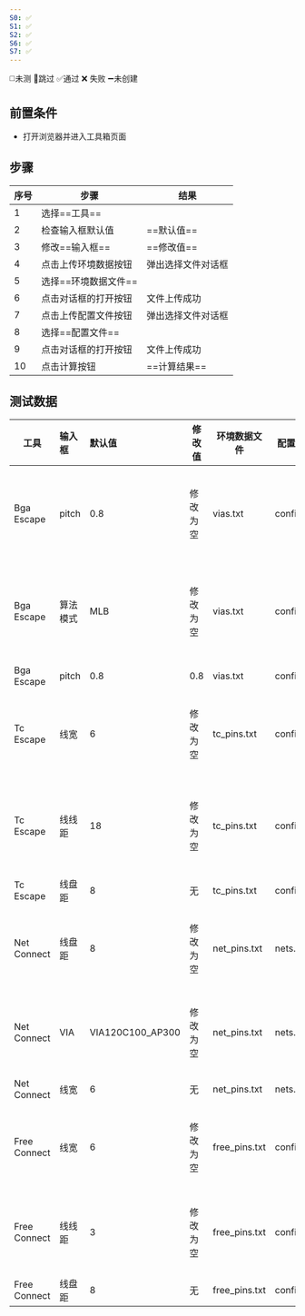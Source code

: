 ```yaml
---
S0: ✅
S1: ✅
S2: ✅
S6: ✅
S7: ✅
---
```

◻️未测    🚫跳过     ✅通过    ❌ 失败    ➖未创建

## 前置条件

- 打开浏览器并进入工具箱页面

## 步骤

| 序号  | 步骤           | 结果        |
| --- | ------------ | --------- |
| 1   | 选择==工具==     |           |
| 2   | 检查输入框默认值     | ==默认值==   |
| 3   | 修改==输入框==    | ==修改值==   |
| 4   | 点击上传环境数据按钮   | 弹出选择文件对话框 |
| 5   | 选择==环境数据文件== |           |
| 6   | 点击对话框的打开按钮   | 文件上传成功    |
| 7   | 点击上传配置文件按钮   | 弹出选择文件对话框 |
| 8   | 选择==配置文件==   |           |
| 9   | 点击对话框的打开按钮   | 文件上传成功    |
| 10  | 点击计算按钮       | ==计算结果==  |

## 测试数据

| 工具           | 输入框   | 默认值              | 修改值  | 环境数据文件        | 配置文件       | 计算结果             |
| ------------ | :---- | :--------------- | ---- | ------------- | ---------- | ---------------- |
| Bga Escape   | pitch | 0.8              | 修改为空 | vias.txt      | config.txt | 阻止计算并提示未填写pitch值 |
| Bga Escape   | 算法模式  | MLB              | 修改为空 | vias.txt      | config.txt | 阻止计算并提示未选择算法模式   |
| Bga Escape   | pitch | 0.8              | 0.8  | vias.txt      | config.txt | 计算成功             |
| Tc Escape    | 线宽    | 6                | 修改为空 | tc_pins.txt   | config     | 计算失败并提示未填写线宽     |
| Tc Escape    | 线线距   | 18               | 修改为空 | tc_pins.txt   | config     | 计算失败并提示未填写线线距    |
| Tc Escape    | 线盘距   | 8                | 无    | tc_pins.txt   | config     | 计算成功             |
| Net Connect  | 线盘距   | 8                | 修改为空 | net_pins.txt  | nets.txt   | 计算失败提示未填写线盘距     |
| Net Connect  | VIA   | VIA120C100_AP300 | 修改为空 | net_pins.txt  | nets.txt   | 计算失败提示未选择VIA     |
| Net Connect  | 线宽    | 6                | 无    | net_pins.txt  | nets.txt   | 计算成功             |
| Free Connect | 线宽    | 6                | 修改为空 | free_pins.txt | config.txt | 计算失败提示未填写线宽      |
| Free Connect | 线线距   | 3                | 修改为空 | free_pins.txt | config.txt | 计算失败提示未填写线线距     |
| Free Connect | 线盘距   | 8                | 无    | free_pins.txt | config.txt | 计算成功             |
